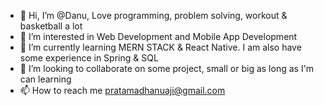 - 👋 Hi, I’m @Danu, Love programming, problem solving, workout & basketball a lot
- 👀 I’m interested in Web Development and Mobile App Development
- 🌱 I’m currently learning MERN STACK & React Native. I am also have some experience in Spring & SQL
- 💞️ I’m looking to collaborate on some project, small or big as long as I'm can learning
- 📫 How to reach me pratamadhanuaji@gmail.com

<!---
Dhanuaji/Dhanuaji is a ✨ special ✨ repository because its `README.md` (this file) appears on your GitHub profile.
You can click the Preview link to take a look at your changes.
--->
